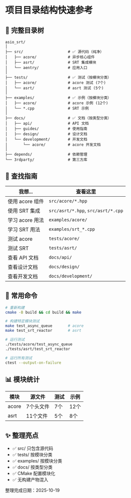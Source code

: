 # 项目目录结构快速参考

## 📁 完整目录树

```
asio_srt/
│
├── src/                    # ✅ 源代码（纯净）
│   ├── acore/              # 异步核心组件
│   ├── asrt/               # SRT 集成模块
│   └── aentry/             # 应用入口
│
├── tests/                  # ✅ 测试（按模块分类）
│   ├── acore/              # acore 测试 (7个)
│   └── asrt/               # asrt 测试 (5个)
│
├── examples/               # ✅ 示例（按模块分类）
│   ├── acore/              # acore 示例 (12个)
│   └── *.cpp               # SRT 示例
│
├── docs/                   # ✅ 文档（按类型分类）
│   ├── api/                # API 文档
│   ├── guides/             # 使用指南
│   ├── design/             # 设计文档
│   └── development/        # 开发文档
│       └── acore/          # acore 开发文档
│
├── depends/                # 依赖管理
└── 3rdparty/               # 第三方库
```

## 🎯 查找指南

| 我想... | 查看这里 |
|---------|----------|
| 使用 acore 组件 | `src/acore/*.hpp` |
| 使用 SRT 集成 | `src/asrt/*.hpp`, `src/asrt/*.cpp` |
| 学习 acore 用法 | `examples/acore/` |
| 学习 SRT 用法 | `examples/srt_*.cpp` |
| 测试 acore | `tests/acore/` |
| 测试 SRT | `tests/asrt/` |
| 查看 API 文档 | `docs/api/` |
| 查看设计文档 | `docs/design/` |
| 查看开发文档 | `docs/development/` |

## 🔨 常用命令

```bash
# 重新构建
cmake -B build && cd build && make

# 构建特定模块测试
make test_async_queue       # acore
make test_srt_reactor       # asrt

# 运行测试
./tests/acore/test_async_queue
./tests/asrt/test_srt_reactor

# 运行所有测试
ctest --output-on-failure
```

## 📊 模块统计

| 模块 | 源文件 | 测试 | 示例 |
|------|--------|------|------|
| acore | 7个头文件 | 7个 | 12个 |
| asrt | 11个文件 | 5个 | 8个 |

## ✨ 整理亮点

- ✅ src/ 只包含源代码
- ✅ tests/ 按模块分类
- ✅ examples/ 按模块分类
- ✅ docs/ 按类型分类
- ✅ CMake 配置模块化
- ✅ 无构建产物混入

整理完成日期：2025-10-19
